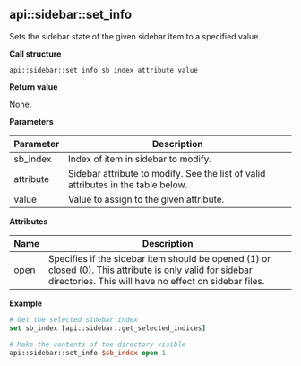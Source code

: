 ## api::sidebar::set\_info

Sets the sidebar state of the given sidebar item to a specified value.

**Call structure**

`api::sidebar::set_info sb_index attribute value`

**Return value**

None.

**Parameters**

| Parameter | Description |
| - | - |
| sb\_index | Index of item in sidebar to modify. |
| attribute | Sidebar attribute to modify. See the list of valid attributes in the table below. |
| value | Value to assign to the given attribute. |

**Attributes**

| Name | Description |
| - | - |
| open | Specifies if the sidebar item should be opened (1) or closed (0). This attribute is only valid for sidebar directories. This will have no effect on sidebar files. |

**Example**

```Tcl
# Get the selected sidebar index
set sb_index [api::sidebar::get_selected_indices]
	
# Make the contents of the directory visible
api::sidebar::set_info $sb_index open 1
```
